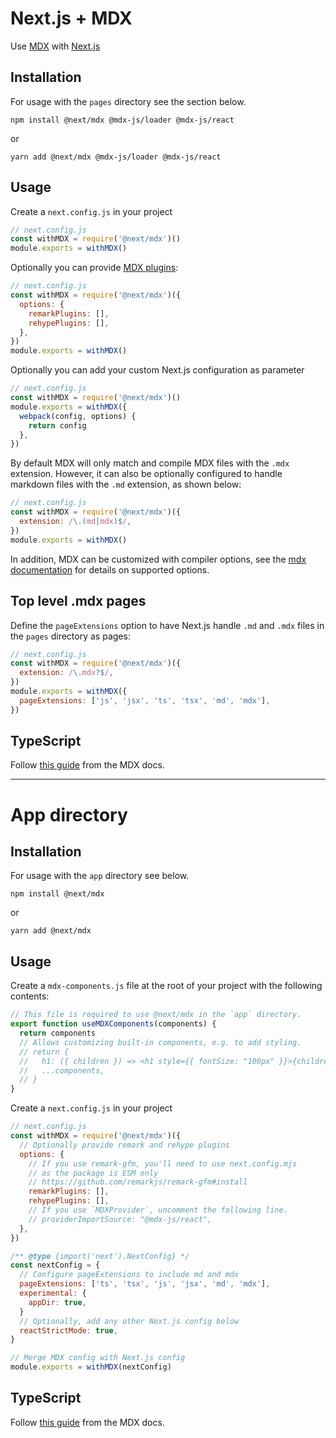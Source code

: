 # Next.js + MDX

Use [MDX](https://github.com/mdx-js/mdx) with [Next.js](https://github.com/vercel/next.js)

## Installation

For usage with the `pages` directory see the section below.

```
npm install @next/mdx @mdx-js/loader @mdx-js/react
```

or

```
yarn add @next/mdx @mdx-js/loader @mdx-js/react
```

## Usage

Create a `next.config.js` in your project

```js
// next.config.js
const withMDX = require('@next/mdx')()
module.exports = withMDX()
```

Optionally you can provide [MDX plugins](https://mdxjs.com/advanced/plugins#plugins):

```js
// next.config.js
const withMDX = require('@next/mdx')({
  options: {
    remarkPlugins: [],
    rehypePlugins: [],
  },
})
module.exports = withMDX()
```

Optionally you can add your custom Next.js configuration as parameter

```js
// next.config.js
const withMDX = require('@next/mdx')()
module.exports = withMDX({
  webpack(config, options) {
    return config
  },
})
```

By default MDX will only match and compile MDX files with the `.mdx` extension.
However, it can also be optionally configured to handle markdown files with the `.md` extension, as shown below:

```js
// next.config.js
const withMDX = require('@next/mdx')({
  extension: /\.(md|mdx)$/,
})
module.exports = withMDX()
```

In addition, MDX can be customized with compiler options, see the [mdx documentation](https://mdxjs.com/packages/mdx/#compilefile-options) for details on supported options.

## Top level .mdx pages

Define the `pageExtensions` option to have Next.js handle `.md` and `.mdx` files in the `pages` directory as pages:

```js
// next.config.js
const withMDX = require('@next/mdx')({
  extension: /\.mdx?$/,
})
module.exports = withMDX({
  pageExtensions: ['js', 'jsx', 'ts', 'tsx', 'md', 'mdx'],
})
```

## TypeScript

Follow [this guide](https://mdxjs.com/advanced/typescript) from the MDX docs.

---

# App directory

## Installation

For usage with the `app` directory see below.

```
npm install @next/mdx
```

or

```
yarn add @next/mdx
```

## Usage

Create a `mdx-components.js` file at the root of your project with the following contents:

```js
// This file is required to use @next/mdx in the `app` directory.
export function useMDXComponents(components) {
  return components
  // Allows customizing built-in components, e.g. to add styling.
  // return {
  //   h1: ({ children }) => <h1 style={{ fontSize: "100px" }}>{children}</h1>,
  //   ...components,
  // }
}
```

Create a `next.config.js` in your project

```js
// next.config.js
const withMDX = require('@next/mdx')({
  // Optionally provide remark and rehype plugins
  options: {
    // If you use remark-gfm, you'll need to use next.config.mjs
    // as the package is ESM only
    // https://github.com/remarkjs/remark-gfm#install
    remarkPlugins: [],
    rehypePlugins: [],
    // If you use `MDXProvider`, uncomment the following line.
    // providerImportSource: "@mdx-js/react",
  },
})

/** @type {import('next').NextConfig} */
const nextConfig = {
  // Configure pageExtensions to include md and mdx
  pageExtensions: ['ts', 'tsx', 'js', 'jsx', 'md', 'mdx'],
  experimental: {
    appDir: true,
  }
  // Optionally, add any other Next.js config below
  reactStrictMode: true,
}

// Merge MDX config with Next.js config
module.exports = withMDX(nextConfig)
```

## TypeScript

Follow [this guide](https://mdxjs.com/advanced/typescript) from the MDX docs.

